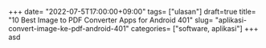+++
date= "2022-07-5T17:00:00+09:00"
tags= ["ulasan"]
draft=true
title= "10 Best Image to PDF Converter Apps for Android        401"
slug= "aplikasi-convert-image-ke-pdf-android-401"
categories= ["software, aplikasi"]
+++
asd
